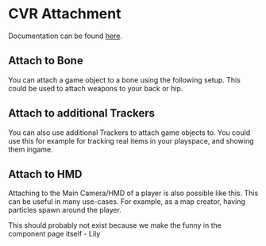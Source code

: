 # CVR Attachment
Documentation can be found [here](old/attachment.md).

## Attach to Bone
You can attach a game object to a bone using the following setup.
This could be used to attach weapons to your back or hip.

## Attach to additional Trackers
You can also use additional Trackers to attach game objects to.
You could use this for example for tracking real items in your playspace, and showing them ingame.

## Attach to HMD
Attaching to the Main Camera/HMD of a player is also possible like this.
This can be useful in many use-cases. For example, as a map creator, having particles spawn around the player.

This should probably not exist because we make the funny in the component page itself - Lily
